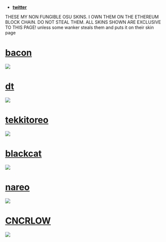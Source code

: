 * [**twitter**](https://twitter.com/bobertind)

THESE MY NON FUNGIBLE OSU SKINS. I OWN THEM ON THE ETHEREUM BLOCK CHAIN. DO NOT STEAL THEM.
ALL SKINS SHOWN ARE EXCLUSIVE TO THIS PAGE! unless some wanker steals them and puts it on their skin page

# [bacon](https://ori09.s-ul.eu/sEHaf94f)
![](https://ori09.s-ul.eu/lkAAsNvf)

# [dt](https://ori09.s-ul.eu/oVmQHmj9)
![](https://ori09.s-ul.eu/mch3dM8f)

# [tekkitoreo](https://ori09.s-ul.eu/yTYRA2AD)
![](https://ori09.s-ul.eu/PTbGAxId)

# [blackcat](https://ori09.s-ul.eu/0gRrp4mB)
![](https://ori09.s-ul.eu/2LnmX5lZ)

# [nareo](https://ori09.s-ul.eu/bP6JzLli)
![](https://ori09.s-ul.eu/6MNjqsWT)

# [CNCRLOW](https://ori09.s-ul.eu/f7NNVY1z)
![](https://ori09.s-ul.eu/whTfdINE)
